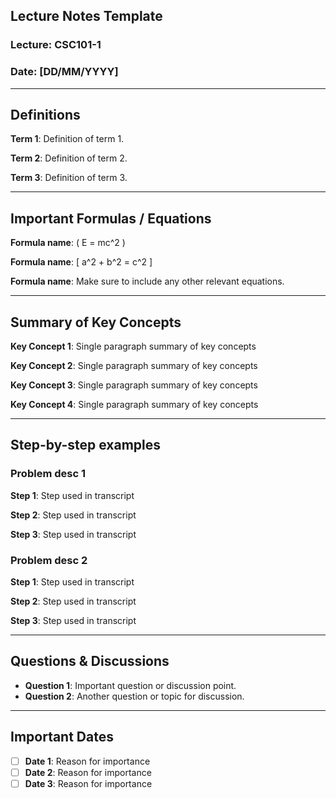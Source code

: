 ## Lecture Notes Template

### Lecture: CSC101-1
### Date: [DD/MM/YYYY]

---

<!-- Add as many definitions as needed more is better -->
## Definitions

**Term 1**: Definition of term 1.

**Term 2**: Definition of term 2.

**Term 3**: Definition of term 3.

---

<!-- OPTIONAL: Only include this if applicable, but you may add more -->
## Important Formulas / Equations

**Formula name**: \( E = mc^2 \)

**Formula name**: \[ a^2 + b^2 = c^2 \]

**Formula name**: Make sure to include any other relevant equations.

---

<!-- Add as many Key Concepts as needed -->
## Summary of Key Concepts

**Key Concept 1**: Single paragraph summary of key concepts

**Key Concept 2**: Single paragraph summary of key concepts

**Key Concept 3**: Single paragraph summary of key concepts

**Key Concept 4**: Single paragraph summary of key concepts

---

<!-- OPTIONAL: Only include this if applicable, but you may add more -->
## Step-by-step examples

### Problem desc 1
**Step 1**: Step used in transcript

**Step 2**: Step used in transcript

**Step 3**: Step used in transcript
  
### Problem desc 2
**Step 1**: Step used in transcript

**Step 2**: Step used in transcript

**Step 3**: Step used in transcript

---

## Questions & Discussions

- **Question 1**: Important question or discussion point.
- **Question 2**: Another question or topic for discussion.

---

<!-- OPTIONAL: For example if there is a test on some day or any date mentioned for any reason including past dates  -->
## Important Dates

- [ ] **Date 1**: Reason for importance
- [ ] **Date 2**: Reason for importance
- [ ] **Date 3**: Reason for importance

